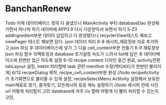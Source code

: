 # BanchanRenew
Todo 이제 데이터베이스 정의 다 끝냈으니 MainActivity 부터 databaseDao 완성해가면서 하나씩 하기 네이버에 APP3.9 다시 다운받아서 보면서 하기 
5-23 addIngredient부분 데이터 삽입하고 다 완성됐으니 recyclerView테스트 해보고 viewPager 테스트 해보면 된다.
json 데이터 처리
6-8 레시피_재료정보 자료 추가하고 json 파싱 후 데이터베이스에 넣기 그 다음 cell_content부분 만들기
6-9 재료정보 json 파싱 함수 리팩토링과 database 초기설정 속도가 느려서 list에 담은 후 데이터베이스에 한번만 접근 하도록 설정
6-10 recipe content 디자인 중간 완료, activity전환 tabLayout 설정, intent 처리할때 task 관련 menifest 수정(액티비티가 한번만 불러지게)
6/13 recipeDialog 제작, recipe_cell_content부분 완성
//todo recipeActivity가 초기화면으로 불러올 수 있게 설정, recipeSelectMenu Actitvity 설정해서 보유한 main재료로 찾기, 즐겨찾기, 모든레시피 등등 메뉴 설정하기 
//todo 레시피 안에 사진 url 어떻게 처리할지 고민 database에 자주 i/o 할때 어떻게 더 빨리 처리할 수 있는지 고민, 
